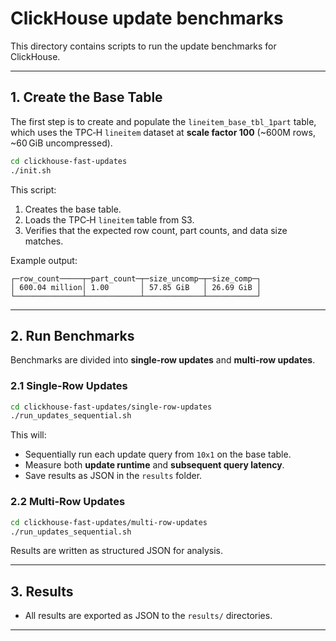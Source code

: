 # ClickHouse update benchmarks

This directory contains scripts to run the update benchmarks for ClickHouse.

---

## 1. Create the Base Table

The first step is to create and populate the `lineitem_base_tbl_1part` table, which uses the TPC‑H `lineitem` dataset at **scale factor 100** (~600M rows, ~60 GiB uncompressed).

```bash
cd clickhouse-fast-updates
./init.sh
```

This script:

1. Creates the base table.
2. Loads the TPC‑H `lineitem` table from S3.
3. Verifies that the expected row count, part counts, and data size matches.

Example output:

```
┌─row_count─────┬─part_count─┬─size_uncomp─┬─size_comp─┐
│ 600.04 million│ 1.00       │ 57.85 GiB   │ 26.69 GiB │
└───────────────┴────────────┴─────────────┴───────────┘
```

---

## 2. Run Benchmarks

Benchmarks are divided into **single-row updates** and **multi-row updates**.

### 2.1 Single-Row Updates

```bash
cd clickhouse-fast-updates/single-row-updates
./run_updates_sequential.sh
```

This will:

- Sequentially run each update query from `10x1` on the base table.
- Measure both **update runtime** and **subsequent query latency**.
- Save results as JSON in the `results` folder.



### 2.2 Multi-Row Updates

```bash
cd clickhouse-fast-updates/multi-row-updates
./run_updates_sequential.sh
```


Results are written as structured JSON for analysis.

---


## 3. Results

- All results are exported as JSON to the `results/` directories.

---

